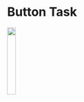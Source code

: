 # Button Task

<p>
  <img src = " https://github.com/Shalu6634/time_daily_task/assets/149373622/664c2317-134f-48fb-b764-5f566fbc275f" width = 20%  height = 20%>
</p>
